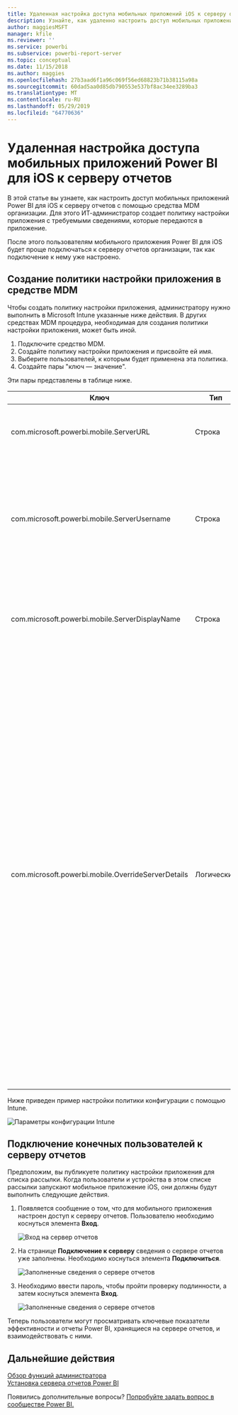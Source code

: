 ```yaml
---
title: Удаленная настройка доступа мобильных приложений iOS к серверу отчетов
description: Узнайте, как удаленно настроить доступ мобильных приложений для iOS к серверу отчетов.
author: maggiesMSFT
manager: kfile
ms.reviewer: ''
ms.service: powerbi
ms.subservice: powerbi-report-server
ms.topic: conceptual
ms.date: 11/15/2018
ms.author: maggies
ms.openlocfilehash: 27b3aad6f1a96c069f56ed68823b71b38115a98a
ms.sourcegitcommit: 60dad5aa0d85db790553e537bf8ac34ee3289ba3
ms.translationtype: MT
ms.contentlocale: ru-RU
ms.lasthandoff: 05/29/2019
ms.locfileid: "64770636"
---
```

# <a name="configure-power-bi-ios-mobile-app-access-to-a-report-server-remotely"></a>Удаленная настройка доступа мобильных приложений Power BI для iOS к серверу отчетов

В этой статье вы узнаете, как настроить доступ мобильных приложений Power BI для iOS к серверу отчетов с помощью средства MDM организации. Для этого ИТ-администратор создает политику настройки приложения с требуемыми сведениями, которые передаются в приложение. 

 После этого пользователям мобильного приложения Power BI для iOS будет проще подключаться к серверу отчетов организации, так как подключение к нему уже настроено. 

## <a name="create-the-app-configuration-policy-in-mdm-tool"></a>Создание политики настройки приложения в средстве MDM 

Чтобы создать политику настройки приложения, администратору нужно выполнить в Microsoft Intune указанные ниже действия. В других средствах MDM процедура, необходимая для создания политики настройки приложения, может быть иной. 

1. Подключите средство MDM. 
2. Создайте политику настройки приложения и присвойте ей имя. 
3. Выберите пользователей, к которым будет применена эта политика. 
4. Создайте пары "ключ — значение". 

Эти пары представлены в таблице ниже.

|Ключ  |Тип  |Описание  |
|---------|---------|---------|
| com.microsoft.powerbi.mobile.ServerURL | Строка | URL-адрес сервера отчетов <br> Должен начинаться с префикса http или https |
| com.microsoft.powerbi.mobile.ServerUsername | Строка | [необязательно] <br> Имя пользователя для подключения к серверу. <br> Если оно отсутствует, в приложении будет выведен запрос на ввод имени пользователя.| 
| com.microsoft.powerbi.mobile.ServerDisplayName | Строка | [необязательно] <br> Значение по умолчанию — "Сервер отчетов" <br> Понятное имя, представляющее сервер в приложении | 
| com.microsoft.powerbi.mobile.OverrideServerDetails | Логический | Значение по умолчанию — True <br>Если задано значение True (Истина), этот параметр переопределяет любое уже имеющееся определение сервера отчетов на мобильном устройстве. Уже настроенные существующие серверы удаляются. <br> Кроме того, пользователь не может удалить данную конфигурацию. <br> Если задано значение False, передаваемые значения добавляются, но существующие параметры сохраняются. <br> Если в мобильном приложении уже настроен тот же URL-адрес сервера, приложение оставляет эту конфигурацию нетронутой. Приложение не требует, чтобы пользователь вновь проходил проверку подлинности на том же сервере. |

Ниже приведен пример настройки политики конфигурации с помощью Intune.

![Параметры конфигурации Intune](media/configure-powerbi-mobile-apps-remote/power-bi-ios-remote-configuration-settings.png)

## <a name="end-users-connecting-to-a-report-server"></a>Подключение конечных пользователей к серверу отчетов

 Предположим, вы публикуете политику настройки приложения для списка рассылки. Когда пользователи и устройства в этом списке рассылки запускают мобильное приложение iOS, они должны будут выполнить следующие действия. 

1. Появляется сообщение о том, что для мобильного приложения настроен доступ к серверу отчетов. Пользователю необходимо коснуться элемента **Вход**.

    ![Вход на сервер отчетов](media/configure-powerbi-mobile-apps-remote/power-bi-config-server-sign-in.png)

2.  На странице **Подключение к серверу** сведения о сервере отчетов уже заполнены. Необходимо коснуться элемента **Подключиться**.

    ![Заполненные сведения о сервере отчетов](media/configure-powerbi-mobile-apps-remote/power-bi-ios-remote-configure-connect-server.png)

3. Необходимо ввести пароль, чтобы пройти проверку подлинности, а затем коснуться элемента **Вход**. 

    ![Заполненные сведения о сервере отчетов](media/configure-powerbi-mobile-apps-remote/power-bi-config-server-address.png)

Теперь пользователи могут просматривать ключевые показатели эффективности и отчеты Power BI, хранящиеся на сервере отчетов, и взаимодействовать с ними.

## <a name="next-steps"></a>Дальнейшие действия
[Обзор функций администратора](admin-handbook-overview.md)  
[Установка сервера отчетов Power BI](install-report-server.md)  

Появились дополнительные вопросы? [Попробуйте задать вопрос в сообществе Power BI.](https://community.powerbi.com/)

